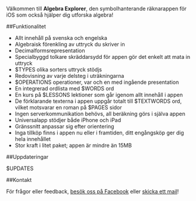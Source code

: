Välkommen till **Algebra Explorer**, den symbolhanterande räknarappen för iOS som också hjälper dig utforska algebra!

##Funktionalitet

*    Allt innehåll på svenska och engelska
*    Algebraisk förenkling av uttryck du skriver in
*    Decimalformsrepresentation
*    Specialbyggd tolkare skräddarsydd för appen gör det enkelt att mata in uttryck
*    $TYPES olika sorters uttryck stödjs
*    Redovisning av varje delsteg i uträkningarna
*    $OPERATIONS operationer, var och en med ingående presentation
*    En integrerad ordlista med $WORDS ord
*    En kurs på $LESSONS lektioner som går igenom allt innehåll i appen
*    De förklarande texterna i appen uppgår totalt till $TEXTWORDS ord, vilket motsvarar en roman på $PAGES sidor
*    Ingen serverkommunikation behövs, all beräkning görs i själva appen
*    Universalapp stödjer både iPhone och iPad
*    Gränssnitt anpassar sig efter orientering
*    Inga tillköp finns i appen nu eller i framtiden, ditt engångsköp ger dig hela innehållet
*    Stor kraft i litet paket; appen är mindre än 15MB

##Uppdateringar

$UPDATES

##Kontakt

För frågor eller feedback, [besök oss på Facebook](http://facebook.com/algebraexplorer) eller [skicka ett mail](mailto:david@krawaller.se)!
